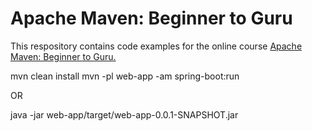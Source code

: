 # Apache Maven: Beginner to Guru

This respository contains code examples for the online course [Apache Maven: Beginner to Guru.](https://www.udemy.com/draft/2043700/?couponCode=GITHUB_REPO)

mvn clean install
mvn -pl web-app -am spring-boot:run

OR

java -jar web-app/target/web-app-0.0.1-SNAPSHOT.jar